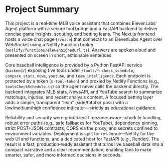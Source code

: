 # Project Summary

This project is a real‑time MLB voice assistant that combines ElevenLabs’ Agent platform with a secure tool bridge and a FastAPI backend to deliver concise game insights, scouting, and betting leans. The Next.js frontend hosts a voice chat page (`/voice`) that connects to an ElevenLabs Agent over WebSocket using a Netlify Function broker (`netlify/functions/elevenSignedUrl.ts`). Answers are spoken aloud and presented on screen in short, actionable sentences.

Core baseball intelligence is provided by a Python FastAPI service (`backend/`) exposing five tools under `/tools/*`: `check_schedule`, `compare_stats`, `news`, `youtube`, and `team_intelligence`. Each endpoint is protected by a token (`x-tool-token`) and proxied by Netlify Functions (e.g., `toolsCheckSchedule.ts`) so the agent never calls the backend directly. The backend integrates MLB stats, NewsAPI, and YouTube search to summarize matchups, injuries, and recent analysis content. A focused betting layer adds a simple, transparent “lean” (side/total or pass) with a low/medium/high confidence indicator—strictly as educational guidance.

Reliability and security were prioritized: timezone‑aware schedule handling, robust error paths (e.g., safe fallbacks for YouTube), dependency pinning, strict POST+JSON contracts, CORS via the proxy, and secrets confined to environment variables. Deployment is split for resilience—Netlify for the web UI and functions, and a dedicated host for FastAPI (e.g., Render). The result is a fast, production‑ready assistant that turns live baseball data into a compact narrative and a clear recommendation, enabling fans to make smarter, safer, and more informed decisions in seconds.

